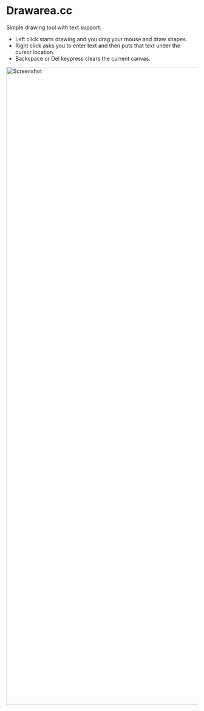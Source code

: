 # Drawarea.cc

Simple drawing tool with text support.

- Left click starts drawing and you drag your mouse and draw shapes.
- Right click asks you to enter text and then puts that text under the
  cursor location.
- Backspace or Del keypress clears the current canvas.

<img width="1680" alt="Screenshot" src="https://github.com/mitjafelicijan/drawarea.cc/assets/296714/c932a9dc-0619-498e-83af-7d4e1850d36a">
